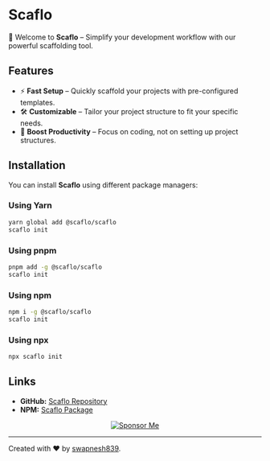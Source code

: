 # Scaflo

🚀 Welcome to **Scaflo** – Simplify your development workflow with our powerful scaffolding tool.

## Features

- ⚡ **Fast Setup** – Quickly scaffold your projects with pre-configured templates.
- 🛠️ **Customizable** – Tailor your project structure to fit your specific needs.
- 🚀 **Boost Productivity** – Focus on coding, not on setting up project structures.

## Installation

You can install **Scaflo** using different package managers:

### Using Yarn
```sh
yarn global add @scaflo/scaflo
scaflo init
```

### Using pnpm
```sh
pnpm add -g @scaflo/scaflo
scaflo init
```

### Using npm
```sh
npm i -g @scaflo/scaflo
scaflo init
```

### Using npx
```sh
npx scaflo init
```

## Links

- **GitHub:** [Scaflo Repository](https://github.com/swapnesh839/Scaflo)
- **NPM:** [Scaflo Package](https://www.npmjs.com/package/@scaflo/scaflo)

<p align="center" style="margin: 10px 0;">
  <a href="https://github.com/sponsors/swapnesh839">
    <img src="https://img.shields.io/badge/Sponsor-Me-blue?style=for-the-badge&logo=github" alt="Sponsor Me">
  </a>
</p>

---

Created with ❤️ by [swapnesh839](https://github.com/swapnesh839).
